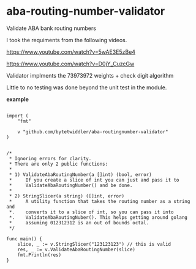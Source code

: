 # aba-routing-number-validator
Validate ABA bank routing numbers

I took the requiments from the following videos.

https://www.youtube.com/watch?v=5wAE3E5zBe4

https://www.youtube.com/watch?v=D0jY_CuzcGw

Validator implments the 73973972 weights + check digit algorithm

Little to no testing was done beyond the unit test in the module. 

**example**
```package main

import (
	"fmt"

	v "github.com/bytetwiddler/aba-routingnumber-validator"
)


/* 
 * Ignoring errors for clarity.
 * There are only 2 public functions:
 *
 * 1) ValidateAbaRoutingNumber(a []int) (bool, error)
 *     If you create a slice of int you can just and pass it to
 *     ValidateAbaRoutingNumber() and be done.
 *
 * 2) StringSlicer(a string) ([]int, error) 
 *     A utility function that takes the routing number as a string and 
 *.    converts it to a slice of int, so you can pass it into 
 *.    ValidateAbaRoutingNuber(). This helps getting around golang 
 *     assuming 012312312 is an out of bounds octal.
 */ 
 
func main() {
	slice, _ := v.StringSlicer("123123123") // this is valid 
	res, _ := v.ValidateAbaRoutingNumber(slice)
	fmt.Println(res)
}
```
